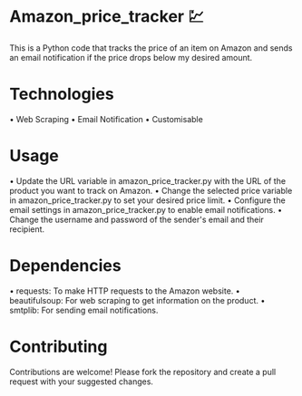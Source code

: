 # Amazon_price_tracker 💹
This is a Python code that tracks the price of an item on Amazon and sends an email notification if the price drops below my desired amount.

# Technologies
• Web Scraping
• Email Notification
• Customisable

# Usage
• Update the URL variable in amazon_price_tracker.py with the URL of the product you want to track on Amazon.
• Change the selected price variable in amazon_price_tracker.py to set your desired price limit.
• Configure the email settings in amazon_price_tracker.py to enable email notifications.
• Change the username and password of the sender's email and their recipient.

# Dependencies
• requests: To make HTTP requests to the Amazon website.
• beautifulsoup: For web scraping to get information on the product.
• smtplib: For sending email notifications.

# Contributing
Contributions are welcome! Please fork the repository and create a pull request with your suggested changes.
